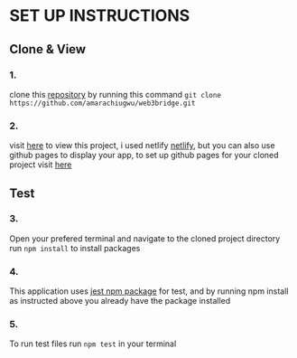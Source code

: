 # SET UP INSTRUCTIONS


## Clone & View
### 1.
clone this [repository](https://github.com/amarachiugwu/web3bridge.git) by running this command `git clone https://github.com/amarachiugwu/web3bridge.git`

### 2.
visit [here](https://web3bridgeamarachi.netlify.app) to view this project,  i used netlify [netlify](https://www.netlify.com/), but you can also use github pages to display your app, to set up github pages for your cloned project visit [here](https://docs.github.com/en/pages/getting-started-with-github-pages/creating-a-github-pages-site)


## Test
### 3.
Open your prefered terminal and navigate to the cloned project directory run `npm install` to install packages

### 4.
This application uses [jest npm package](https://www.npmjs.com/package/jest) for test, and by running npm install as instructed above you already have the package installed

### 5.
To run test files run `npm test` in your terminal
